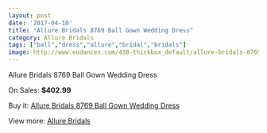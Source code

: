 ```yaml
---
layout: post
date: '2017-04-10'
title: "Allure Bridals 8769 Ball Gown Wedding Dress"
category: Allure Bridals
tags: ["ball","dress","allure","bridal","bridals"]
image: http://www.eudances.com/438-thickbox_default/allure-bridals-8769-ball-gown-wedding-dress.jpg
---
```

Allure Bridals 8769 Ball Gown Wedding Dress

On Sales: **$402.99**
<a href="https://www.eudances.com/en/allure-bridals/136-allure-bridals-8769-ball-gown-wedding-dress.html"><amp-img layout="responsive" width="600" height="600" src="//www.eudances.com/438-thickbox_default/allure-bridals-8769-ball-gown-wedding-dress.jpg" alt="Allure Bridals 8769 Ball Gown Wedding Dress 0" /></a>
<a href="https://www.eudances.com/en/allure-bridals/136-allure-bridals-8769-ball-gown-wedding-dress.html"><amp-img layout="responsive" width="600" height="600" src="//www.eudances.com/442-thickbox_default/allure-bridals-8769-ball-gown-wedding-dress.jpg" alt="Allure Bridals 8769 Ball Gown Wedding Dress 1" /></a>
<a href="https://www.eudances.com/en/allure-bridals/136-allure-bridals-8769-ball-gown-wedding-dress.html"><amp-img layout="responsive" width="600" height="600" src="//www.eudances.com/441-thickbox_default/allure-bridals-8769-ball-gown-wedding-dress.jpg" alt="Allure Bridals 8769 Ball Gown Wedding Dress 2" /></a>
<a href="https://www.eudances.com/en/allure-bridals/136-allure-bridals-8769-ball-gown-wedding-dress.html"><amp-img layout="responsive" width="600" height="600" src="//www.eudances.com/440-thickbox_default/allure-bridals-8769-ball-gown-wedding-dress.jpg" alt="Allure Bridals 8769 Ball Gown Wedding Dress 3" /></a>
<a href="https://www.eudances.com/en/allure-bridals/136-allure-bridals-8769-ball-gown-wedding-dress.html"><amp-img layout="responsive" width="600" height="600" src="//www.eudances.com/439-thickbox_default/allure-bridals-8769-ball-gown-wedding-dress.jpg" alt="Allure Bridals 8769 Ball Gown Wedding Dress 4" /></a>

Buy it: [Allure Bridals 8769 Ball Gown Wedding Dress](https://www.eudances.com/en/allure-bridals/136-allure-bridals-8769-ball-gown-wedding-dress.html "Allure Bridals 8769 Ball Gown Wedding Dress")

View more: [Allure Bridals](https://www.eudances.com/en/2-allure-bridals "Allure Bridals")